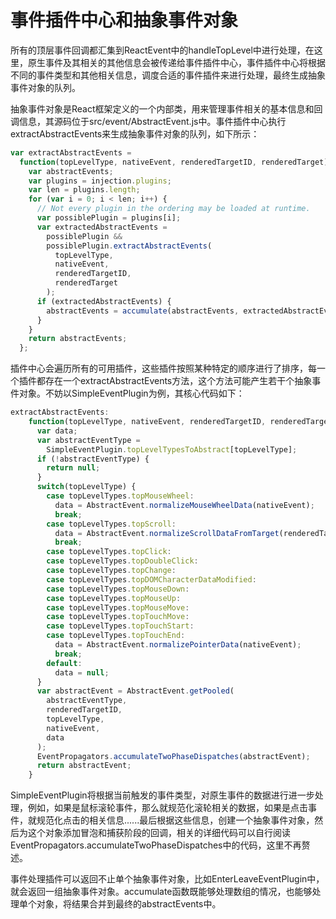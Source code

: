 # 事件插件中心和抽象事件对象

所有的顶层事件回调都汇集到ReactEvent中的handleTopLevel中进行处理，在这里，原生事件及其相关的其他信息会被传递给事件插件中心，事件插件中心将根据不同的事件类型和其他相关信息，调度合适的事件插件来进行处理，最终生成抽象事件对象的队列。

抽象事件对象是React框架定义的一个内部类，用来管理事件相关的基本信息和回调信息，其源码位于src/event/AbstractEvent.js中。事件插件中心执行extractAbstractEvents来生成抽象事件对象的队列，如下所示：
```javascript
var extractAbstractEvents =
  function(topLevelType, nativeEvent, renderedTargetID, renderedTarget) {
    var abstractEvents;
    var plugins = injection.plugins;
    var len = plugins.length;
    for (var i = 0; i < len; i++) {
      // Not every plugin in the ordering may be loaded at runtime.
      var possiblePlugin = plugins[i];
      var extractedAbstractEvents =
        possiblePlugin &&
        possiblePlugin.extractAbstractEvents(
          topLevelType,
          nativeEvent,
          renderedTargetID,
          renderedTarget
        );
      if (extractedAbstractEvents) {
        abstractEvents = accumulate(abstractEvents, extractedAbstractEvents);
      }
    }
    return abstractEvents;
  };
```

插件中心会遍历所有的可用插件，这些插件按照某种特定的顺序进行了排序，每一个插件都存在一个extractAbstractEvents方法，这个方法可能产生若干个抽象事件对象。不妨以SimpleEventPlugin为例，其核心代码如下：
```javascript
extractAbstractEvents:
    function(topLevelType, nativeEvent, renderedTargetID, renderedTarget) {
      var data;
      var abstractEventType =
        SimpleEventPlugin.topLevelTypesToAbstract[topLevelType];
      if (!abstractEventType) {
        return null;
      }
      switch(topLevelType) {
        case topLevelTypes.topMouseWheel:
          data = AbstractEvent.normalizeMouseWheelData(nativeEvent);
          break;
        case topLevelTypes.topScroll:
          data = AbstractEvent.normalizeScrollDataFromTarget(renderedTarget);
          break;
        case topLevelTypes.topClick:
        case topLevelTypes.topDoubleClick:
        case topLevelTypes.topChange:
        case topLevelTypes.topDOMCharacterDataModified:
        case topLevelTypes.topMouseDown:
        case topLevelTypes.topMouseUp:
        case topLevelTypes.topMouseMove:
        case topLevelTypes.topTouchMove:
        case topLevelTypes.topTouchStart:
        case topLevelTypes.topTouchEnd:
          data = AbstractEvent.normalizePointerData(nativeEvent);
          break;
        default:
          data = null;
      }
      var abstractEvent = AbstractEvent.getPooled(
        abstractEventType,
        renderedTargetID,
        topLevelType,
        nativeEvent,
        data
      );
      EventPropagators.accumulateTwoPhaseDispatches(abstractEvent);
      return abstractEvent;
    }
```
SimpleEventPlugin将根据当前触发的事件类型，对原生事件的数据进行进一步处理，例如，如果是鼠标滚轮事件，那么就规范化滚轮相关的数据，如果是点击事件，就规范化点击的相关信息......最后根据这些信息，创建一个抽象事件对象，然后为这个对象添加冒泡和捕获阶段的回调，相关的详细代码可以自行阅读EventPropagators.accumulateTwoPhaseDispatches中的代码，这里不再赘述。

事件处理插件可以返回不止单个抽象事件对象，比如EnterLeaveEventPlugin中，就会返回一组抽象事件对象。accumulate函数既能够处理数组的情况，也能够处理单个对象，将结果合并到最终的abstractEvents中。

